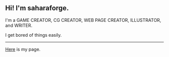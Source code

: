 ## Hi! I'm saharaforge.

I'm a GAME CREATOR, CG CREATOR, WEB PAGE CREATOR, ILLUSTRATOR, and WRITER.

I get bored of things easily.
 ***
[Here](https://saharaforge.com) is my page.

<!--
**saharaforge/saharaforge** is a ✨ _special_ ✨ repository because its `README.md` (this file) appears on your GitHub profile.

Here are some ideas to get you started:

- 🔭 I’m currently working on ...
- 🌱 I’m currently learning ...
- 👯 I’m looking to collaborate on ...
- 🤔 I’m looking for help with ...
- 💬 Ask me about ...
- 📫 How to reach me: ...
- 😄 Pronouns: ...
- ⚡ Fun fact: ...
-->
